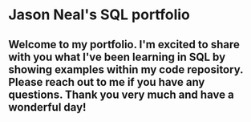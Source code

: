 # Jason Neal's SQL portfolio

## Welcome to my portfolio. I'm excited to share with you what I've been learning in SQL by showing examples within my code repository. Please reach out to me if you have any questions. Thank you very much and have a wonderful day!
